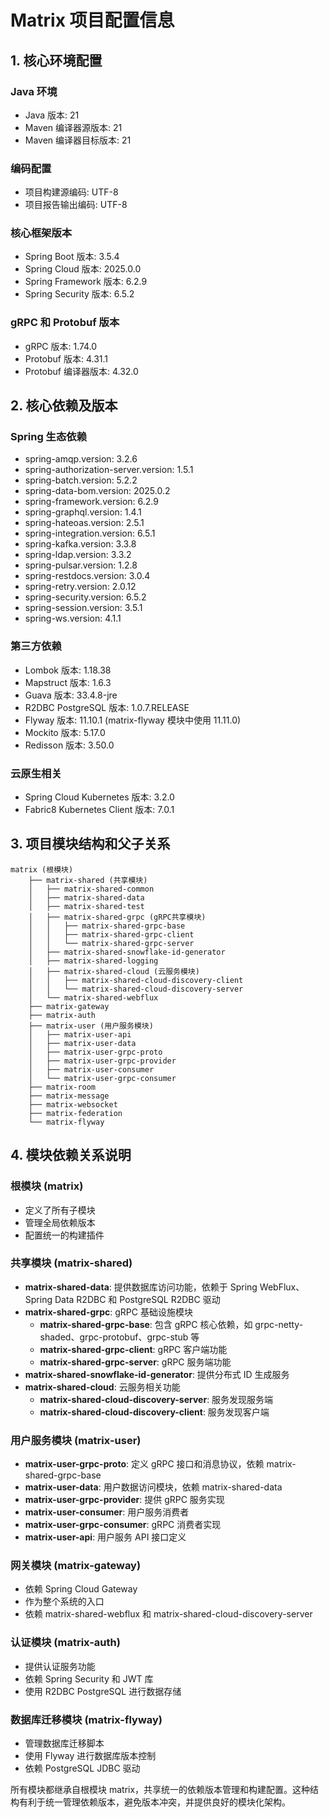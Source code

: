 # Matrix 项目配置信息

## 1. 核心环境配置

### Java 环境
- Java 版本: 21
- Maven 编译器源版本: 21
- Maven 编译器目标版本: 21

### 编码配置
- 项目构建源编码: UTF-8
- 项目报告输出编码: UTF-8

### 核心框架版本
- Spring Boot 版本: 3.5.4
- Spring Cloud 版本: 2025.0.0
- Spring Framework 版本: 6.2.9
- Spring Security 版本: 6.5.2

### gRPC 和 Protobuf 版本
- gRPC 版本: 1.74.0
- Protobuf 版本: 4.31.1
- Protobuf 编译器版本: 4.32.0

## 2. 核心依赖及版本

### Spring 生态依赖
- spring-amqp.version: 3.2.6
- spring-authorization-server.version: 1.5.1
- spring-batch.version: 5.2.2
- spring-data-bom.version: 2025.0.2
- spring-framework.version: 6.2.9
- spring-graphql.version: 1.4.1
- spring-hateoas.version: 2.5.1
- spring-integration.version: 6.5.1
- spring-kafka.version: 3.3.8
- spring-ldap.version: 3.3.2
- spring-pulsar.version: 1.2.8
- spring-restdocs.version: 3.0.4
- spring-retry.version: 2.0.12
- spring-security.version: 6.5.2
- spring-session.version: 3.5.1
- spring-ws.version: 4.1.1

### 第三方依赖
- Lombok 版本: 1.18.38
- Mapstruct 版本: 1.6.3
- Guava 版本: 33.4.8-jre
- R2DBC PostgreSQL 版本: 1.0.7.RELEASE
- Flyway 版本: 11.10.1 (matrix-flyway 模块中使用 11.11.0)
- Mockito 版本: 5.17.0
- Redisson 版本: 3.50.0

### 云原生相关
- Spring Cloud Kubernetes 版本: 3.2.0
- Fabric8 Kubernetes Client 版本: 7.0.1

## 3. 项目模块结构和父子关系
```azure
matrix (根模块)
    ├── matrix-shared (共享模块)
    │   ├── matrix-shared-common
    │   ├── matrix-shared-data
    │   ├── matrix-shared-test
    │   ├── matrix-shared-grpc (gRPC共享模块)
    │   │   ├── matrix-shared-grpc-base
    │   │   ├── matrix-shared-grpc-client
    │   │   └── matrix-shared-grpc-server
    │   ├── matrix-shared-snowflake-id-generator
    │   ├── matrix-shared-logging
    │   ├── matrix-shared-cloud (云服务模块)
    │   │   ├── matrix-shared-cloud-discovery-client
    │   │   └── matrix-shared-cloud-discovery-server
    │   └── matrix-shared-webflux
    ├── matrix-gateway
    ├── matrix-auth
    ├── matrix-user (用户服务模块)
    │   ├── matrix-user-api
    │   ├── matrix-user-data
    │   ├── matrix-user-grpc-proto
    │   ├── matrix-user-grpc-provider
    │   ├── matrix-user-consumer
    │   └── matrix-user-grpc-consumer
    ├── matrix-room
    ├── matrix-message
    ├── matrix-websocket
    ├── matrix-federation
    └── matrix-flyway
```
## 4. 模块依赖关系说明

### 根模块 (matrix)
- 定义了所有子模块
- 管理全局依赖版本
- 配置统一的构建插件

### 共享模块 (matrix-shared)
- **matrix-shared-data**: 提供数据库访问功能，依赖于 Spring WebFlux、Spring Data R2DBC 和 PostgreSQL R2DBC 驱动
- **matrix-shared-grpc**: gRPC 基础设施模块
    - **matrix-shared-grpc-base**: 包含 gRPC 核心依赖，如 grpc-netty-shaded、grpc-protobuf、grpc-stub 等
    - **matrix-shared-grpc-client**: gRPC 客户端功能
    - **matrix-shared-grpc-server**: gRPC 服务端功能
- **matrix-shared-snowflake-id-generator**: 提供分布式 ID 生成服务
- **matrix-shared-cloud**: 云服务相关功能
    - **matrix-shared-cloud-discovery-server**: 服务发现服务端
    - **matrix-shared-cloud-discovery-client**: 服务发现客户端

### 用户服务模块 (matrix-user)
- **matrix-user-grpc-proto**: 定义 gRPC 接口和消息协议，依赖 matrix-shared-grpc-base
- **matrix-user-data**: 用户数据访问模块，依赖 matrix-shared-data
- **matrix-user-grpc-provider**: 提供 gRPC 服务实现
- **matrix-user-consumer**: 用户服务消费者
- **matrix-user-grpc-consumer**: gRPC 消费者实现
- **matrix-user-api**: 用户服务 API 接口定义

### 网关模块 (matrix-gateway)
- 依赖 Spring Cloud Gateway
- 作为整个系统的入口
- 依赖 matrix-shared-webflux 和 matrix-shared-cloud-discovery-server

### 认证模块 (matrix-auth)
- 提供认证服务功能
- 依赖 Spring Security 和 JWT 库
- 使用 R2DBC PostgreSQL 进行数据存储

### 数据库迁移模块 (matrix-flyway)
- 管理数据库迁移脚本
- 使用 Flyway 进行数据库版本控制
- 依赖 PostgreSQL JDBC 驱动

所有模块都继承自根模块 matrix，共享统一的依赖版本管理和构建配置。这种结构有利于统一管理依赖版本，避免版本冲突，并提供良好的模块化架构。